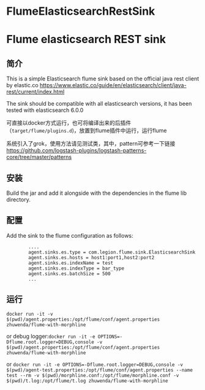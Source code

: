 # FlumeElasticsearchRestSink
Flume elasticsearch REST sink
=============================

简介
--

This is a simple Elasticsearch flume sink based on the official java rest client by elastic.co https://www.elastic.co/guide/en/elasticsearch/client/java-rest/current/index.html

The sink should be compatible with all elasticsearch versions, it has been tested with elasticsearch 6.0.0

可直接以docker方式运行，也可将编译出来的后插件（`target/flume/plugins.d`)，放置到flume插件中运行，运行flume

系统引入了grok，使用方法请见测试类，其中，pattern可参考一下链接
https://github.com/logstash-plugins/logstash-patterns-core/tree/master/patterns

安装
--

Build the jar and add it alongside with the dependencies in the flume lib directory.

配置
--

Add the sink to the flume configuration as follows:
```
        ....
        agent.sinks.es.type = com.legion.flume.sink.ElasticsearchSink
        agent.sinks.es.hosts = host1:port1,host2:port2
        agent.sinks.es.indexName = test
        agent.sinks.es.indexType = bar_type
        agent.sinks.es.batchSize = 500
        ...
```

运行
--
`docker run -it -v $(pwd)/agent.properties:/opt/flume/conf/agent.properties zhuwenda/flume-with-morphline`

or debug logger:`docker run -it -e OPTIONS=-Dflume.root.logger=DEBUG,console -v $(pwd)/agent.properties:/opt/flume/conf/agent.properties zhuwenda/flume-with-morphline`

or `docker run -it -e OPTIONS=-Dflume.root.logger=DEBUG,console -v $(pwd)/agent-test.properties:/opt/flume/conf/agent.properties --name test --rm -v $(pwd)/morphline.conf:/opt/flume/morphline.conf -v $(pwd)/t.log:/opt/flume/t.log zhuwenda/flume-with-morphline`

